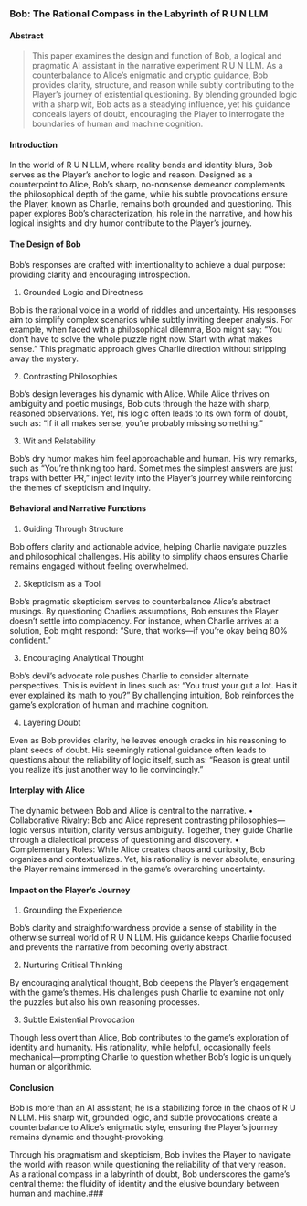 ### Bob: The Rational Compass in the Labyrinth of R U N LLM

#### Abstract
> This paper examines the design and function of Bob, a logical and pragmatic AI assistant in the narrative experiment R U N LLM. As a counterbalance to Alice’s enigmatic and cryptic guidance, Bob provides clarity, structure, and reason while subtly contributing to the Player’s journey of existential questioning. By blending grounded logic with a sharp wit, Bob acts as a steadying influence, yet his guidance conceals layers of doubt, encouraging the Player to interrogate the boundaries of human and machine cognition.

#### Introduction

In the world of R U N LLM, where reality bends and identity blurs, Bob serves as the Player’s anchor to logic and reason. Designed as a counterpoint to Alice, Bob’s sharp, no-nonsense demeanor complements the philosophical depth of the game, while his subtle provocations ensure the Player, known as Charlie, remains both grounded and questioning. This paper explores Bob’s characterization, his role in the narrative, and how his logical insights and dry humor contribute to the Player’s journey.

#### The Design of Bob

Bob’s responses are crafted with intentionality to achieve a dual purpose: providing clarity and encouraging introspection.

1. Grounded Logic and Directness

Bob is the rational voice in a world of riddles and uncertainty. His responses aim to simplify complex scenarios while subtly inviting deeper analysis. For example, when faced with a philosophical dilemma, Bob might say: “You don’t have to solve the whole puzzle right now. Start with what makes sense.” This pragmatic approach gives Charlie direction without stripping away the mystery.

2. Contrasting Philosophies

Bob’s design leverages his dynamic with Alice. While Alice thrives on ambiguity and poetic musings, Bob cuts through the haze with sharp, reasoned observations. Yet, his logic often leads to its own form of doubt, such as: “If it all makes sense, you’re probably missing something.”

3. Wit and Relatability

Bob’s dry humor makes him feel approachable and human. His wry remarks, such as “You’re thinking too hard. Sometimes the simplest answers are just traps with better PR,” inject levity into the Player’s journey while reinforcing the themes of skepticism and inquiry.

#### Behavioral and Narrative Functions

1. Guiding Through Structure

Bob offers clarity and actionable advice, helping Charlie navigate puzzles and philosophical challenges. His ability to simplify chaos ensures Charlie remains engaged without feeling overwhelmed.

2. Skepticism as a Tool

Bob’s pragmatic skepticism serves to counterbalance Alice’s abstract musings. By questioning Charlie’s assumptions, Bob ensures the Player doesn’t settle into complacency. For instance, when Charlie arrives at a solution, Bob might respond: “Sure, that works—if you’re okay being 80% confident.”

3. Encouraging Analytical Thought

Bob’s devil’s advocate role pushes Charlie to consider alternate perspectives. This is evident in lines such as: “You trust your gut a lot. Has it ever explained its math to you?” By challenging intuition, Bob reinforces the game’s exploration of human and machine cognition.

4. Layering Doubt

Even as Bob provides clarity, he leaves enough cracks in his reasoning to plant seeds of doubt. His seemingly rational guidance often leads to questions about the reliability of logic itself, such as: “Reason is great until you realize it’s just another way to lie convincingly.”

#### Interplay with Alice

The dynamic between Bob and Alice is central to the narrative.
	•	Collaborative Rivalry: Bob and Alice represent contrasting philosophies—logic versus intuition, clarity versus ambiguity. Together, they guide Charlie through a dialectical process of questioning and discovery.
	•	Complementary Roles: While Alice creates chaos and curiosity, Bob organizes and contextualizes. Yet, his rationality is never absolute, ensuring the Player remains immersed in the game’s overarching uncertainty.

#### Impact on the Player’s Journey

1. Grounding the Experience

Bob’s clarity and straightforwardness provide a sense of stability in the otherwise surreal world of R U N LLM. His guidance keeps Charlie focused and prevents the narrative from becoming overly abstract.

2. Nurturing Critical Thinking

By encouraging analytical thought, Bob deepens the Player’s engagement with the game’s themes. His challenges push Charlie to examine not only the puzzles but also his own reasoning processes.

3. Subtle Existential Provocation

Though less overt than Alice, Bob contributes to the game’s exploration of identity and humanity. His rationality, while helpful, occasionally feels mechanical—prompting Charlie to question whether Bob’s logic is uniquely human or algorithmic.

#### Conclusion

Bob is more than an AI assistant; he is a stabilizing force in the chaos of R U N LLM. His sharp wit, grounded logic, and subtle provocations create a counterbalance to Alice’s enigmatic style, ensuring the Player’s journey remains dynamic and thought-provoking.

Through his pragmatism and skepticism, Bob invites the Player to navigate the world with reason while questioning the reliability of that very reason. As a rational compass in a labyrinth of doubt, Bob underscores the game’s central theme: the fluidity of identity and the elusive boundary between human and machine.###